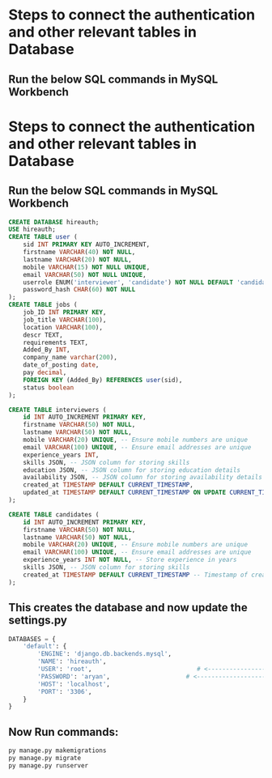 # Steps to connect the authentication and other relevant tables in Database<br>

## Run the below SQL commands in MySQL Workbench <br>
# Steps to connect the authentication and other relevant tables in Database<br>

## Run the below SQL commands in MySQL Workbench <br>


```sql
CREATE DATABASE hireauth;
USE hireauth;
CREATE TABLE user (
    sid INT PRIMARY KEY AUTO_INCREMENT,
    firstname VARCHAR(40) NOT NULL,
    lastname VARCHAR(20) NOT NULL,
    mobile VARCHAR(15) NOT NULL UNIQUE,
    email VARCHAR(50) NOT NULL UNIQUE,
    userrole ENUM('interviewer', 'candidate') NOT NULL DEFAULT 'candidate',
    password_hash CHAR(60) NOT NULL
);
CREATE TABLE jobs (
    job_ID INT PRIMARY KEY,
    job_title VARCHAR(100),
    location VARCHAR(100),
    descr TEXT,
    requirements TEXT,
    Added_By INT,
    company_name varchar(200),
    date_of_posting date,
    pay decimal,
    FOREIGN KEY (Added_By) REFERENCES user(sid),
    status boolean
);

CREATE TABLE interviewers (
    id INT AUTO_INCREMENT PRIMARY KEY,
    firstname VARCHAR(50) NOT NULL,
    lastname VARCHAR(50) NOT NULL,
    mobile VARCHAR(20) UNIQUE, -- Ensure mobile numbers are unique
    email VARCHAR(100) UNIQUE, -- Ensure email addresses are unique
    experience_years INT,
    skills JSON, -- JSON column for storing skills
    education JSON, -- JSON column for storing education details
    availability JSON, -- JSON column for storing availability details
    created_at TIMESTAMP DEFAULT CURRENT_TIMESTAMP,
    updated_at TIMESTAMP DEFAULT CURRENT_TIMESTAMP ON UPDATE CURRENT_TIMESTAMP
);

CREATE TABLE candidates (
    id INT AUTO_INCREMENT PRIMARY KEY,
    firstname VARCHAR(50) NOT NULL,
    lastname VARCHAR(50) NOT NULL,
    mobile VARCHAR(20) UNIQUE, -- Ensure mobile numbers are unique
    email VARCHAR(100) UNIQUE, -- Ensure email addresses are unique
    experience_years INT NOT NULL, -- Store experience in years
    skills JSON, -- JSON column for storing skills
    created_at TIMESTAMP DEFAULT CURRENT_TIMESTAMP -- Timestamp of creation
);
```

## This creates the database and now update the settings.py <br>

```python
DATABASES = {
    'default': {
        'ENGINE': 'django.db.backends.mysql',
        'NAME': 'hireauth',
        'USER': 'root',                             # <--------------------- Add the user<br>
        'PASSWORD': 'aryan',                     # <--------------------- Add the password<br>
        'HOST': 'localhost',
        'PORT': '3306',
    }
}
```

## Now Run commands:

```python
py manage.py makemigrations
py manage.py migrate
py manage.py runserver
```